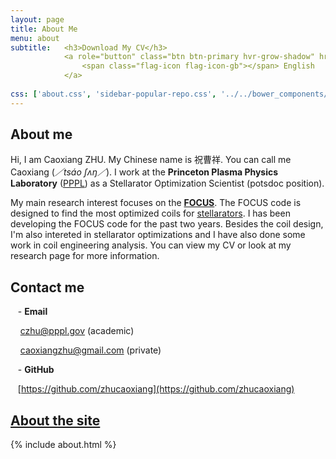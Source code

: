 ```yaml
---
layout: page
title: About Me
menu: about
subtitle:   <h3>Download My CV</h3>
            <a role="button" class="btn btn-primary hvr-grow-shadow" href="/assets/files/CV_czhu.pdf" target="_blanks">
                <span class="flag-icon flag-icon-gb"></span> English
            </a>
                            
css: ['about.css', 'sidebar-popular-repo.css', '../../bower_components/flag-icon-css/css/flag-icon.min.css']
---
```


## About me
Hi, I am Caoxiang ZHU. My Chinese name is 祝曹祥. You can call me Caoxiang (*／tsáo ʃʌŋ／*).
I work at the **Princeton Plasma Physics Laboratory** ([PPPL](www.pppl.gov)) as a Stellarator Optimization Scientist (potsdoc position).

My main research interest focuses on the [**FOCUS**](https://princetonuniversity.github.io/FOCUS/).
The FOCUS code is designed to find the most optimized coils for [stellarators](https://en.wikipedia.org/wiki/Stellarator).
I has been developing the FOCUS code for the past two years.
Besides the coil design, I'm also intereted in stellarator optimizations and I have also done some work in coil engineering analysis.
You can view my CV or look at my research page for more information.

## Contact me
&nbsp;&nbsp; - **Email**
  
  &nbsp;&nbsp;&nbsp; czhu@pppl.gov (academic)
  
  &nbsp;&nbsp;&nbsp; caoxiangzhu@gmail.com (private)
  
&nbsp;&nbsp; - **GitHub**
  
 &nbsp;&nbsp;&nbsp;[https://github.com/zhucaoxiang](https://github.com/zhucaoxiang)

## [About the site](/github/2017/07/30/Welcome-to-my-site.html)



{% include about.html %}
